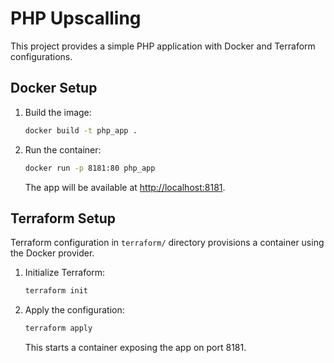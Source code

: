 # PHP Upscalling

This project provides a simple PHP application with Docker and Terraform configurations.

## Docker Setup

1. Build the image:
   ```bash
   docker build -t php_app .
   ```
2. Run the container:
   ```bash
   docker run -p 8181:80 php_app
   ```
   The app will be available at [http://localhost:8181](http://localhost:8181).

## Terraform Setup

Terraform configuration in `terraform/` directory provisions a container using the Docker provider.

1. Initialize Terraform:
   ```bash
   terraform init
   ```
2. Apply the configuration:
   ```bash
   terraform apply
   ```
   This starts a container exposing the app on port 8181.
